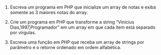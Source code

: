1. Escreva um programa em PHP que inicialize um array de notas e exiba somente as 3 maiores notas do array.

2. Crie um programa em PHP que transforme a string “Vinicius Dias,1997,Programador” em um array em que cada item está separado por vírgulas.

3. Escreva uma função em PHP que receba um array de strings por parâmetro e o retorne ordenado em ordem alfabética.